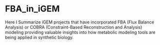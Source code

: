 # FBA_in_iGEM
Here I Summarize iGEM projects that have incorporated FBA (Flux Balance Analysis) or COBRA (Constraint-Based Reconstruction and Analysis) modeling providing valuable insights into how metabolic modeling tools are being applied in synthetic biology.
